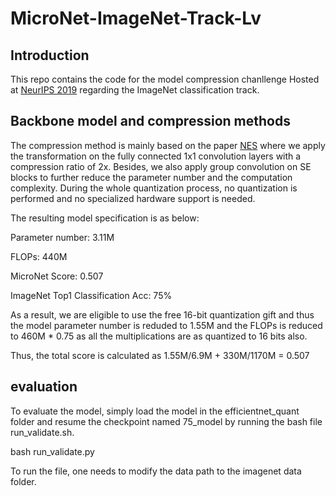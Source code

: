 # MicroNet-ImageNet-Track-Lv

## Introduction
This repo contains the code for the model compression chanllenge Hosted at [NeurIPS 2019](https://micronet-challenge.github.io/scoring_and_submission.html) regarding the ImageNet classification track.

## Backbone model and compression methods
The compression method is mainly based on the paper [NES](https://openreview.net/forum?id=HyxjOyrKvr) where we apply the transformation on the fully connected 1x1 convolution layers with a compression ratio of 2x. Besides, we also apply group convolution on SE blocks to further reduce the parameter number and the computation complexity. During the whole quantization process, no quantization is performed and no specialized hardware support is needed.

The resulting model specification is as below:

Parameter number: 3.11M

FLOPs: 440M

MicroNet Score: 0.507

ImageNet Top1 Classification Acc: 75%

As a result, we are eligible to use the free 16-bit quantization gift and thus the model parameter number is reduded to 1.55M and the FLOPs is reduced to 460M * 0.75 as all the multiplications are as quantized to 16 bits also.

Thus, the total score is calculated as 1.55M/6.9M + 330M/1170M = 0.507

## evaluation
To evaluate the model, simply load the model in the efficientnet_quant folder and resume the checkpoint named 75_model by running the bash file run_validate.sh.

bash run_validate.py

To run the file, one needs to modify the data path to the imagenet data folder.
